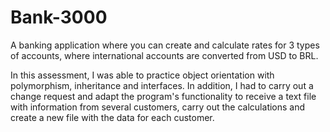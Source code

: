 # Bank-3000

A banking application where you can create and calculate rates for 3 types of accounts, where international accounts are converted from USD to BRL.

In this assessment, I was able to practice object orientation with polymorphism, inheritance and interfaces.
 In addition, I had to carry out a change request and adapt the program's functionality to receive a text file with information from several customers,
 carry out the calculations and create a new file with the data for each customer.
